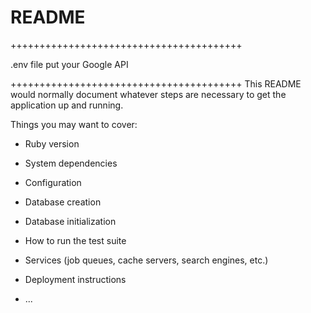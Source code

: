 # README
++++++++++++++++++++++++++++++++++++++++

.env file put your Google API

++++++++++++++++++++++++++++++++++++++++
This README would normally document whatever steps are necessary to get the
application up and running.

Things you may want to cover:

* Ruby version

* System dependencies

* Configuration

* Database creation

* Database initialization

* How to run the test suite

* Services (job queues, cache servers, search engines, etc.)

* Deployment instructions

* ...
